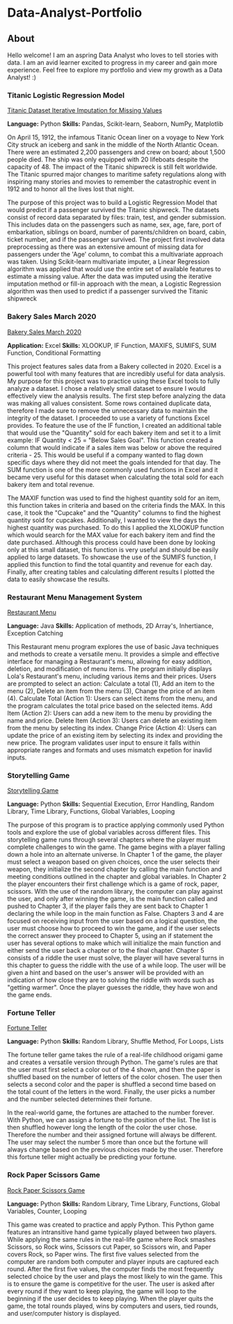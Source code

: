 # Data-Analyst-Portfolio

## About

Hello welcome! I am an aspring Data Analyst who loves to tell stories with data. I am an avid learner excited to progress in my career and gain more experience. Feel free to explore my portfolio and view my growth as a Data Analyst! :) 

### Titanic Logistic Regression Model 
[Titanic Dataset Iterative Imputation for Missing Values
](https://github.com/america-m/Data-Analyst-Portfolio/blob/89845e828f7226398ab6035815dcd6f043a704e0/Python/Titanic%20Dataset%20Iterative%20Imputation%20for%20Missing%20Values.ipynb)

**Language:** Python 
**Skills:** Pandas, Scikit-learn, Seaborn, NumPy, Matplotlib

On April 15, 1912, the infamous Titanic Ocean liner on a voyage to New York City struck an iceberg and sank in the middle of the North Atlantic Ocean. There were an estimated 2,200 passengers and crew on board; about 1,500 people died. The ship was only equipped with 20 lifeboats despite the capacity of 48. The impact of the Titanic shipwreck is still felt worldwide. The Titanic spurred major changes to maritime safety regulations along with inspiring many stories and movies to remember the catastrophic event in 1912 and to honor all the lives lost that night.

The purpose of this project was to build a Logistic Regression Model that would predict if a passenger survived the Titanic shipwreck. The datasets consist of record data separated by files: train, test, and gender submission. This includes data on the passengers such as name, sex, age, fare, port of embarkation, siblings on board, number of parents/children on board, cabin, ticket number, and if the passenger survived. The project first involved data preprocessing as there was an extensive amount of missing data for passengers under the 'Age' column, to combat this a multivariate approach was taken. Using Scikit-learn multivariate imputer, a Linear Regression algorithm was applied that would use the entire set of available features to estimate a missing value. After the data was imputed using the iterative imputation method or fill-in approach with the mean, a Logistic Regression algorithm was then used to predict if a passenger survived the Titanic shipwreck

### Bakery Sales March 2020

[Bakery Sales March 2020
](https://github.com/america-m/Data-Analyst-Portfolio/tree/79e224396d9db6c6b0cc7d029b6c076091346ead/Excel)

**Application:** Excel **Skills:** XLOOKUP, IF Function, MAXIFS, SUMIFS, SUM Function, Conditional Formatting 

This project features sales data from a Bakery collected in 2020. Excel is a powerful tool with many features that are incredibly useful for data analysis. My purpose for this project was to practice using these Excel tools to fully analyze a dataset. I chose a relatively small dataset to ensure I would effectively view the analysis results. The first step before analyzing the data was making all values consistent. Some rows contained duplicate data, therefore I made sure to remove the unnecessary data to maintain the integrity of the dataset. I proceeded to use a variety of functions Excel provides. To feature the use of the IF function, I created an additional table that would use the "Quantity" sold for each bakery item and set it to a limit example: IF Quantity < 25 = "Below Sales Goal". This function created a column that would indicate if a sales item was below or above the required criteria - 25. This would be useful if a company wanted to flag down specific days where they did not meet the goals intended for that day. The SUM function is one of the more commonly used functions in Excel and it became very useful for this dataset when calculating the total sold for each bakery item and total revenue. 

The MAXIF function was used to find the highest quantity sold for an item, this function takes in criteria and based on the criteria finds the MAX. In this case, it took the "Cupcake" and the "Quantity" columns to find the highest quantity sold for cupcakes. Additionally, I wanted to view the days the highest quantity was purchased. To do this I applied the XLOOKUP function which would search for the MAX value for each bakery item and find the date purchased. Although this process could have been done by looking only at this small dataset, this function is very useful and should be easily applied to large datasets. To showcase the use of the SUMIFS function, I applied this function to find the total quantity and revenue for each day. Finally, after creating tables and calculating different results I plotted the data to easily showcase the results. 

### Restaurant Menu Management System 

[Restaurant Menu](https://github.com/america-m/Data-Analyst-Portfolio/tree/79fd81e02c92a244b07c7cf41c777186457beb1a/Java/Restaurant%20Menu)

**Language:** Java 
**Skills:** Application of methods, 2D Array's, Inhertiance, Exception Catching 

This Restaurant menu program explores the use of basic Java techniques and methods to create a versatile menu. It provides a simple and effective interface for managing a Restaurant's menu, allowing for easy addition, deletion, and modification of menu items. The program initially displays Lola's Restaurant's menu, including various items and their prices. Users are prompted to select an action: Calculate a total (1), Add an item to the menu (2), Delete an item from the menu (3), Change the price of an item (4). Calculate Total (Action 1): Users can select items from the menu, and the program calculates the total price based on the selected items. Add Item (Action 2): Users can add a new item to the menu by providing the name and price. Delete Item (Action 3): Users can delete an existing item from the menu by selecting its index. Change Price (Action 4): Users can update the price of an existing item by selecting its index and providing the new price. The program validates user input to ensure it falls within appropriate ranges and formats and uses mismatch expetion for inavlid inputs. 


### Storytelling Game
[Storytelling Game
](https://github.com/america-m/Data-Analyst-Portfolio/tree/b0bb964275e0501dcd4b73dfe0dfcd66f376acfc/Python/Storytelling%20Game)

**Language:** Python 
**Skills:** Sequential Execution, Error Handling, Random Library, Time Library, Functions, Global Variables, Looping

The purpose of this program is to practice applying commonly used Python tools and explore the use of global variables across different files. This storytelling game runs through several chapters where the player must complete challenges to win the game. The game begins with a player falling down a hole into an alternate universe. In Chapter 1 of the game, the player must select a weapon based on given choices, once the user selects their weapon, they initialize the second chapter by calling the main function and meeting conditions outlined in the chapter and global variables. In Chapter 2 the player encounters their first challenge which is a game of rock, paper, scissors. With the use of the random library, the computer can play against the user, and only after winning the game, is the main function called and pushed to Chapter 3, if the player fails they are sent back to Chapter 1 declaring the while loop in the main function as False. 
Chapters 3 and 4 are focused on receiving input from the user based on a logical question, the user must choose how to proceed to win the game, and if the user selects the correct answer they proceed to Chapter 5, using an if statement the user has several options to make which will initialize the main function and either send the user back a chapter or to the final chapter. Chapter 5 consists of a riddle the user must solve, the player will have several turns in this chapter to guess the riddle with the use of a while loop. The user will be given a hint and based on the user's answer will be provided with an indication of how close they are to solving the riddle with words such as "getting warmer". Once the player guesses the riddle, they have won and the game ends. 

### Fortune Teller 
[Fortune Teller 
](https://github.com/america-m/Data-Analyst-Portfolio/blob/d8b216a62c7a026cb53b64b1b693c8658cfd3265/Python/Fortune%20Teller.py) 

**Language:** Python 
**Skills:** Random Library, Shuffle Method, For Loops, Lists 

The fortune teller game takes the rule of a real-life childhood origami game and creates a versatile version through Python. The game's rules are that the user must first select a color out of the 4 shown, and then the paper is shuffled based on the number of letters of the color chosen. The user then selects a second color and the paper is shuffled a second time based on the total count of the letters in the word. Finally, the user picks a number and the number selected determines their fortune. 

In the real-world game, the fortunes are attached to the number forever. With Python, we can assign a fortune to the position of the list. The list is then shuffled however long the length of the color the user chose. Therefore the number and their assigned fortune will always be different. The user may select the number 5 more than once but the fortune will always change based on the previous choices made by the user. Therefore this fortune teller might actually be predicting your fortune. 

### Rock Paper Scissors Game 
[Rock Paper Scissors Game
](https://github.com/america-m/Data-Analyst-Portfolio/blob/aa0683031de9bdab6d6b364f64d4390c3bbe58b8/Python/Rock%20Paper%20Scissors%20Game.py)

**Language:** Python 
**Skills:** Random Library, Time Library, Functions, Global Variables, Counter, Looping 

This game was created to practice and apply Python. This Python game features an intransitive hand game typically played between two players. While applying the same rules in the real-life game where Rock smashes Scissors, so Rock wins, Scissors cut Paper, so Scissors win, and Paper covers Rock, so Paper wins. The first five values selected from the computer are random both computer and player inputs are captured each round. After the first five values, the computer finds the most frequently selected choice by the user and plays the most likely to win the game. This is to ensure the game is competitive for the user. The user is asked after every round if they want to keep playing, the game will loop to the beginning if the user decides to keep playing. When the player quits the game, the total rounds played, wins by computers and users, tied rounds, and user/computer history is displayed. 





